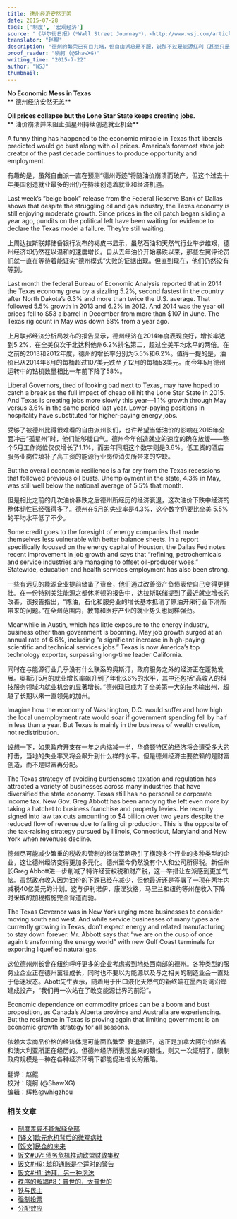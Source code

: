 ```yaml
---
title: 德州经济安然无恙
date: 2015-07-28
tags: ['制度', '宏观经济']
source: "《华尔街日报》（*Wall Street Journay*），<http://www.wsj.com/articles/no-economic-mess-in-texas-1437433836>"
translator: "赵鲲"
description: "德州的繁荣已有目共睹，但自由派总是不服，说那不过是能源红利（甚至只是能源泡沫），页岩革命当然惠及了德州，但细致的经济学家早已指出，能源并非德州繁荣的关键，多年来，自由派都在等着油价崩溃，好看德州的笑话，可惜他们始终没能等来这一天……"
proof_reader: "晓舸 (@ShawXG)"
writing_time: "2015-7-22"
author: "WSJ"
thumbnail:
---
```


**No Economic Mess in Texas**  
** 德州经济安然无恙**

**Oil prices collapse but the Lone Star State keeps creating jobs.**  
** 油价崩溃并未阻止孤星州持续创造就业机会**

A funny thing has happened to the economic miracle in Texas that liberals predicted would go bust along with oil prices. America’s foremost state job creator of the past decade continues to produce opportunity and employment.

有趣的是，虽然自由派一直在预测“德州奇迹”将随油价崩溃而破产，但这个过去十年美国创造就业最多的州仍在持续创造着就业和经济机遇。

Last week’s “beige book” release from the Federal Reserve Bank of Dallas shows that despite the struggling oil and gas industry, the Texas economy is still enjoying moderate growth. Since prices in the oil patch began sliding a year ago, pundits on the political left have been waiting for evidence to declare the Texas model a failure. They’re still waiting.

上周达拉斯联邦储备银行发布的褐皮书显示，虽然石油和天然气行业举步维艰，德州经济却仍然在以温和的速度增长。自从去年油价开始暴跌以来，那些左翼评论员们就一直在等待着能证实“德州模式”失败的证据出现。但直到现在，他们仍然没有等到。

Last month the federal Bureau of Economic Analysis reported that in 2014 the Texas economy grew by a sizzling 5.2%, second fastest in the country after North Dakota’s 6.3% and more than twice the U.S. average. That followed 5.5% growth in 2013 and 6.2% in 2012. And 2014 was the year oil prices fell to $53 a barrel in December from more than $107 in June. The Texas rig count in May was down 58% from a year ago.

上月联邦经济分析局发布的报告显示，德州经济在2014年度表现良好，增长率达到5.2%，在全美仅次于北达科他州6.2%排名第二，超过全美平均水平的两倍。在之前的2013和2012年度，德州的增长率分别为5.5%和6.2%。值得一提的是，油价已从2014年6月的每桶超过107美元跌至了12月的每桶53美元。而今年5月德州运转中的钻机数量相比一年前下降了58%。

Liberal Governors, tired of looking bad next to Texas, may have hoped to catch a break as the full impact of cheap oil hit the Lone Star State in 2015. And Texas is creating jobs more slowly this year—1.1% growth through May versus 3.6% in the same period last year. Lower-paying positions in hospitality have substituted for higher-paying energy jobs.

受够了被德州比得很难看的自由派州长们，也许希望当低油价的影响在2015年全面冲击“孤星州”时，他们能够缓口气。德州今年创造就业的速度的确在放缓——整个5月工作岗位仅仅增长了1.1%，而去年同期这个数字则是3.6%。低工资的酒店服务业岗位填补了高工资的能源行业岗位消失所带来的空缺。

But the overall economic resilience is a far cry from the Texas recessions that followed previous oil busts. Unemployment in the state, 4.3% in May, was still well below the national average of 5.5% that month.

但是相比之前的几次油价暴跌之后德州所经历的经济衰退，这次油价下跌中经济的整体韧性已经强得多了。德州在5月的失业率是4.3%，这个数字仍要比全美 5.5% 的平均水平低了不少。

Some credit goes to the foresight of energy companies that made themselves less vulnerable with better balance sheets. In a report specifically focused on the energy capital of Houston, the Dallas Fed notes recent improvement in job growth and says that “refining, petrochemicals and service industries are managing to offset oil-producer woes.” Statewide, education and health services employment has also been strong.

一些有远见的能源企业提前储备了资金，他们通过改善资产负债表使自己变得更健壮。在一份特别关注能源之都休斯顿的报告中，达拉斯联储提到了最近就业增长的改善，该报告指出，“炼油，石化和服务业的增长基本抵消了原油开采行业下滑所带来的问题。”在全州范围内，教育和医疗产业的就业势头也同样强劲。

Meanwhile in Austin, which has little exposure to the energy industry, business other than government is booming. May job growth surged at an annual rate of 6.6%, including “a significant increase in high-paying scientific and technical services jobs.” Texas is now America’s top technology exporter, surpassing long-time leader California.

同时在与能源行业几乎没有什么联系的奥斯汀，政府服务之外的经济正在蓬勃发展。奥斯汀5月的就业增长率飙升到了年化6.6%的水平，其中还包括“高收入的科技服务领域内就业机会的显著增长。”德州现已成为了全美第一大的技术输出州，超越了长期以来一直领先的加州。

Imagine how the economy of Washington, D.C. would suffer and how high the local unemployment rate would soar if government spending fell by half in less than a year. But Texas is mainly in the business of wealth creation, not redistribution.

设想一下，如果政府开支在一年之内缩减一半，华盛顿特区的经济将会遭受多大的打击，当地的失业率又将会飙升到什么样的水平。但是德州经济主要依赖的是财富创造，而不是财富再分配。

The Texas strategy of avoiding burdensome taxation and regulation has attracted a variety of businesses across many industries that have diversified the state economy. Texas still has no personal or corporate income tax. New Gov. Greg Abbott has been annoying the left even more by taking a hatchet to business franchise and property levies. He recently signed into law tax cuts amounting to $4 billion over two years despite the reduced flow of revenue due to falling oil production. This is the opposite of the tax-raising strategy pursued by Illinois, Connecticut, Maryland and New York when revenues decline.

德州尽可能减少繁重的税收和管制的经济策略吸引了横跨多个行业的多种类型的企业，这让德州经济变得更加多元化。德州至今仍然没有个人和公司所得税。新任州长Greg Abbott进一步削减了特许经营权税和财产税，这一举措让左派感到更加气恼。虽然政府收入因为油价的下跌已经在减少，但他最近还是签署了一项在两年内减税40亿美元的计划。这与伊利诺伊，康涅狄格，马里兰和纽约等州在收入下降时采取的加税措施完全背道而驰。

The Texas Governor was in New York urging more businesses to consider moving south and west. And while service businesses of many types are currently growing in Texas, don’t expect energy and related manufacturing to stay down forever. Mr. Abbott says that “we are on the cusp of once again transforming the energy world” with new Gulf Coast terminals for exporting liquefied natural gas.

这位德州州长曾在纽约呼吁更多的企业考虑搬到地处西南部的德州。各种类型的服务业企业正在德州茁壮成长，同时也不要以为能源以及与之相关的制造业会一直处于低迷状态。Abott先生表示，随着用于出口液化天然气的新终端在墨西哥湾沿岸建成投产，“我们再一次站在了改变能源世界的前沿”。

Economic dependence on commodity prices can be a boom and bust proposition, as Canada’s Alberta province and Australia are experiencing. But the resilience in Texas is proving again that limiting government is an economic growth strategy for all seasons.

依赖大宗商品价格的经济体是可能面临繁荣-衰退循环，这正是加拿大阿尔伯塔省和澳大利亚所正在经历的。但德州经济所表现出来的韧性，则又一次证明了，限制政府规模是一种在各种经济环境下都能促进增长的策略。


翻译：赵鲲  
校对：晓舸 (@ShawXG)  
编辑：辉格@whigzhou


### 相关文章

* [制度差异不能解释全部](https://headsalon.org/archives/6808.html "制度差异不能解释全部")
* [[译文]欧元危机背后的微观病灶](https://headsalon.org/archives/6170.html "[译文]欧元危机背后的微观病灶")
* [[饭文]民企的未来](https://headsalon.org/archives/3578.html "[饭文]民企的未来")
* [饭文#U7: 债务危机推动欧盟财政集权](https://headsalon.org/archives/2087.html "饭文#U7: 债务危机推动欧盟财政集权")
* [饭文#H9: 越印通胀是个适时的警告](https://headsalon.org/archives/785.html "饭文#H9: 越印通胀是个适时的警告")
* [饭文#H1: 迪拜，另一种泡沫](https://headsalon.org/archives/807.html "饭文#H1: 迪拜，另一种泡沫")
* [秩序的解耦#8：普世的，太普世的](https://headsalon.org/archives/7846.html "秩序的解耦#8：普世的，太普世的")
* [铁与民主](https://headsalon.org/archives/7815.html "铁与民主")
* [强制投票](https://headsalon.org/archives/7799.html "强制投票")
* [分配效应](https://headsalon.org/archives/7675.html "分配效应")
